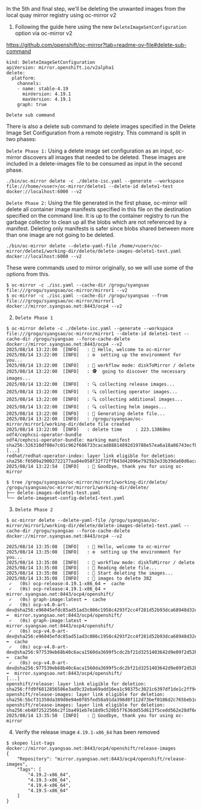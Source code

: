 In the 5th and final step, we'll be deleting the unwanted images from the local quay mirror registry using oc-mirror v2

1.  Following the guide here using the new `DeleteImageSetConfiguration` option via oc-mirror v2

https://github.com/openshift/oc-mirror?tab=readme-ov-file#delete-sub-command

```
kind: DeleteImageSetConfiguration
apiVersion: mirror.openshift.io/v2alpha1
delete:
  platform:
    channels:
    - name: stable-4.19
      minVersion: 4.19.1
      maxVersion: 4.19.1
    graph: true
```

`Delete sub command`

There is also a delete sub command to delete images specified in the Delete Image Set Configuration from a remote registry. This command is split in two phases:

`Delete Phase 1:` Using a delete image set configuration as an input, oc-mirror discovers all images that needed to be deleted. These images are included in a delete-images file to be consumed as input in the second phase.

```
./bin/oc-mirror delete -c ./delete-isc.yaml --generate --workspace file:///home/<user>/oc-mirror/delete1 --delete-id delete1-test docker://localhost:6000 --v2
```

`Delete Phase 2:` Using the file generated in the first phase, oc-mirror will delete all container image manifests specified in this file on the destination specified on the command line. It is up to the container registry to run the garbage collector to clean up all the blobs which are not referenced by a manifest. Deleting only manifests is safer since blobs shared between more than one image are not going to be deleted.

```
./bin/oc-mirror delete --delete-yaml-file /home/<user>/oc-mirror/delete1/working-dir/delete/delete-images-delete1-test.yaml docker://localhost:6000 --v2
```

These were commands used to mirror originally, so we will use some of the options from this.

```
$ oc-mirror -c ./isc.yaml --cache-dir /grogu/syangsao file:///grogu/syangsao/oc-mirror/mirror1 --v2
$ oc-mirror -c ./isc.yaml --cache-dir /grogu/syangsao --from file:///grogu/syangsao/oc-mirror/mirror1 docker://mirror.syangsao.net:8443/ocp4 --v2
```

2.  `Delete Phase 1` 

```
$ oc-mirror delete -c ./delete-isc.yaml --generate --workspace file:///grogu/syangsao/oc-mirror/mirror1 --delete-id delete1-test --cache-dir /grogu/syangsao --force-cache-delete docker://mirror.syangsao.net:8443/ocp4 --v2
2025/08/14 13:22:00  [INFO]   : 👋 Hello, welcome to oc-mirror
2025/08/14 13:22:00  [INFO]   : ⚙️  setting up the environment for you...
2025/08/14 13:22:00  [INFO]   : 🔀 workflow mode: diskToMirror / delete
2025/08/14 13:22:00  [INFO]   : 🕵  going to discover the necessary images...
2025/08/14 13:22:00  [INFO]   : 🔍 collecting release images...
2025/08/14 13:22:00  [INFO]   : 🔍 collecting operator images...
2025/08/14 13:22:00  [INFO]   : 🔍 collecting additional images...
2025/08/14 13:22:00  [INFO]   : 🔍 collecting helm images...
2025/08/14 13:22:00  [INFO]   : 📄 Generating delete file...
2025/08/14 13:22:00  [INFO]   : /grogu/syangsao/oc-mirror/mirror1/working-dir/delete file created
2025/08/14 13:22:00  [INFO]   : delete time     : 223.13868ms
odf4/cephcsi-operator-bundle
odf4/cephcsi-operator-bundle: marking manifest sha256:326310df08e7c01c962f686733cacad88814892d19788e57ea6a18a06743ecfb 
[...]
redhat/redhat-operator-index: layer link eligible for deletion: sha256:f6509a29002722177aa04e958f32f72ff043d42096e7925b2e33b39da60d6aca
2025/08/14 13:22:54  [INFO]   : 👋 Goodbye, thank you for using oc-mirror

$ tree /grogu/syangsao/oc-mirror/mirror1/working-dir/delete/
/grogu/syangsao/oc-mirror/mirror1/working-dir/delete/
├── delete-images-delete1-test.yaml
└── delete-imageset-config-delete1-test.yaml
```

3.  `Delete Phase 2`

```
$ oc-mirror delete --delete-yaml-file /grogu/syangsao/oc-mirror/mirror1/working-dir/delete/delete-images-delete1-test.yaml --cache-dir /grogu/syangsao --force-cache-delete docker://mirror.syangsao.net:8443/ocp4 --v2

2025/08/14 13:35:08  [INFO]   : 👋 Hello, welcome to oc-mirror
2025/08/14 13:35:08  [INFO]   : ⚙️  setting up the environment for you...
2025/08/14 13:35:08  [INFO]   : 🔀 workflow mode: diskToMirror / delete
2025/08/14 13:35:08  [INFO]   : 👀 Reading delete file...
2025/08/14 13:35:08  [INFO]   : 🚀 Start deleting the images...
2025/08/14 13:35:08  [INFO]   : 📌 images to delete 382 
 ✓   (0s) ocp-release:4.19.1-x86_64 ➡️  cache 
 ✓   (0s) ocp-release:4.19.1-x86_64 ➡️  mirror.syangsao.net:8443/ocp4/openshift/ 
 ✓   (0s) graph-image:latest ➡️  cache 
 ✓   (0s) ocp-v4.0-art-dev@sha256:e96045efdc85ad51ad3c086c1958c4293f2cc4f281d52b93dca68948d32eccea ➡️  mirror.syangsao.net:8443/ocp4/openshift/ 
 ✓   (0s) graph-image:latest ➡️  mirror.syangsao.net:8443/ocp4/openshift/ 
 ✓   (0s) ocp-v4.0-art-dev@sha256:e96045efdc85ad51ad3c086c1958c4293f2cc4f281d52b93dca68948d32eccea ➡️  cache 
 ✓   (0s) ocp-v4.0-art-dev@sha256:977539eb68b40c6aca1560da3699f5cdc2bf21d3251403642d9e09f2d52b88cb ➡️  cache 
 ✓   (0s) ocp-v4.0-art-dev@sha256:977539eb68b40c6aca1560da3699f5cdc2bf21d3251403642d9e09f2d52b88cb ➡️  mirror.syangsao.net:8443/ocp4/openshift/ 
[...]
openshift/release: layer link eligible for deletion: sha256:ffd9f6812856586e3ad9c32eba69add16ea1c98375c3021c6397df1de1c2ff94
openshift/release-images: layer link eligible for deletion: sha256:5bcf31358da389d8e94e0f85fed58a91da398d0f112d73bef0186d2c765beb1e
openshift/release-images: layer link eligible for deletion: sha256:eb48f2522566c2f1ba491eb7e18d9c520b5f7636dd55d613f5cedd562e28df6e
2025/08/14 13:35:50  [INFO]   : 👋 Goodbye, thank you for using oc-mirror
```

4.  Verify the release image `4.19.1-x86_64` has been removed

```
$ skopeo list-tags docker://mirror.syangsao.net:8443/ocp4/openshift/release-images
{
    "Repository": "mirror.syangsao.net:8443/ocp4/openshift/release-images",
    "Tags": [
        "4.19.2-x86_64",
        "4.19.3-x86_64",
        "4.19.4-x86_64",
        "4.19.5-x86_64"
    ]
}
```